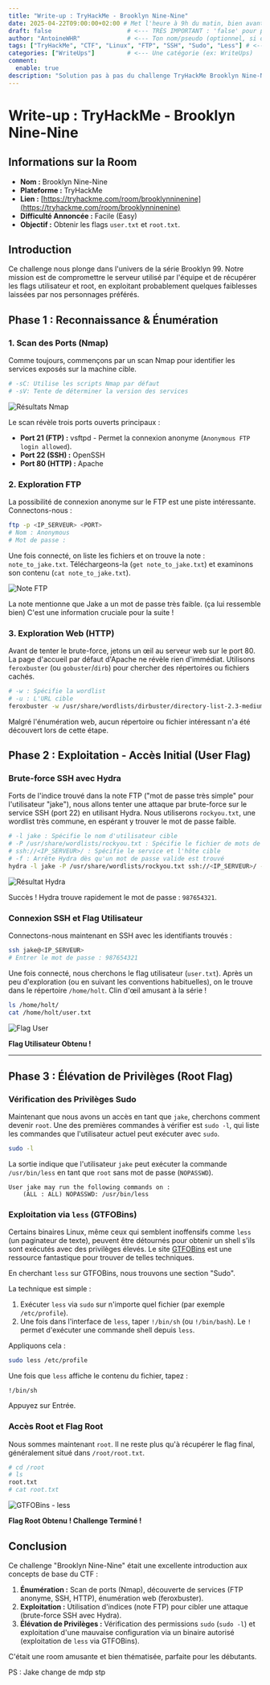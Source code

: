 ```yaml
---
title: "Write-up : TryHackMe - Brooklyn Nine-Nine"
date: 2025-04-22T09:00:00+02:00 # Met l'heure à 9h du matin, bien avant 23h50
draft: false                     # <--- TRÈS IMPORTANT : 'false' pour publier
author: "AntoineWHR"             # <--- Ton nom/pseudo (optionnel, si défini globalement)
tags: ["TryHackMe", "CTF", "Linux", "FTP", "SSH", "Sudo", "Less"] # <--- Des tags pertinents
categories: ["WriteUps"]         # <--- Une catégorie (ex: WriteUps)
comment:
  enable: true
description: "Solution pas à pas du challenge TryHackMe Brooklyn Nine-Nine, de la reconnaissance à l'accès root." # <--- Description courte
---
```


# **Write-up : TryHackMe - Brooklyn Nine-Nine**

## **Informations sur la Room**

*   **Nom :** Brooklyn Nine-Nine
*   **Plateforme :** TryHackMe
*   **Lien :** [https://tryhackme.com/room/brooklynninenine](https://tryhackme.com/room/brooklynninenine) 
*   **Difficulté Annoncée :** Facile (Easy)
*   **Objectif :** Obtenir les flags `user.txt` et `root.txt`.

## **Introduction**

Ce challenge nous plonge dans l'univers de la série Brooklyn 99. Notre mission est de compromettre le serveur utilisé par l'équipe et de récupérer les flags utilisateur et root, en exploitant probablement quelques faiblesses laissées par nos personnages préférés.

## **Phase 1 : Reconnaissance & Énumération**

### **1. Scan des Ports (Nmap)**

Comme toujours, commençons par un scan Nmap pour identifier les services exposés sur la machine cible.

```bash
# -sC: Utilise les scripts Nmap par défaut
# -sV: Tente de déterminer la version des services
```

![Résultats Nmap](https://hackmd.io/_uploads/B1czksiRJl.png)

Le scan révèle trois ports ouverts principaux :

*   **Port 21 (FTP) :** vsftpd - Permet la connexion anonyme (`Anonymous FTP login allowed`).
*   **Port 22 (SSH) :** OpenSSH 
*   **Port 80 (HTTP) :** Apache 

### **2. Exploration FTP**

La possibilité de connexion anonyme sur le FTP est une piste intéressante. Connectons-nous :

```bash
ftp -p <IP_SERVEUR> <PORT>
# Nom : Anonymous
# Mot de passe : 
```

Une fois connecté, on liste les fichiers et on trouve la note : `note_to_jake.txt`. Téléchargeons-la (`get note_to_jake.txt`) et examinons son contenu (`cat note_to_jake.txt`).

![Note FTP](https://hackmd.io/_uploads/Hk33JjjA1g.png)

La note mentionne que Jake a un mot de passe très faible. (ça lui ressemble bien) 
C'est une information cruciale pour la suite !

### **3. Exploration Web (HTTP)**

Avant de tenter le brute-force, jetons un œil au serveur web sur le port 80. La page d'accueil par défaut d'Apache ne révèle rien d'immédiat. Utilisons `feroxbuster` (ou `gobuster`/`dirb`) pour chercher des répertoires ou fichiers cachés.

```bash
# -w : Spécifie la wordlist
# -u : L'URL cible
feroxbuster -w /usr/share/wordlists/dirbuster/directory-list-2.3-medium.txt -u http://<IP_SERVEUR>/
```

Malgré l'énumération web, aucun répertoire ou fichier intéressant n'a été découvert lors de cette étape.

## **Phase 2 : Exploitation - Accès Initial (User Flag)**

### **Brute-force SSH avec Hydra**

Forts de l'indice trouvé dans la note FTP ("mot de passe très simple" pour l'utilisateur "jake"), nous allons tenter une attaque par brute-force sur le service SSH (port 22) en utilisant Hydra. Nous utiliserons `rockyou.txt`, une wordlist très commune, en espérant y trouver le mot de passe faible.

```bash
# -l jake : Spécifie le nom d'utilisateur cible
# -P /usr/share/wordlists/rockyou.txt : Spécifie le fichier de mots de passe
# ssh://<IP_SERVEUR>/ : Spécifie le service et l'hôte cible
# -f : Arrête Hydra dès qu'un mot de passe valide est trouvé
hydra -l jake -P /usr/share/wordlists/rockyou.txt ssh://<IP_SERVEUR>/ -f 
```

![Résultat Hydra](https://hackmd.io/_uploads/B1FJbsi01l.png)

Succès ! Hydra trouve rapidement le mot de passe : `987654321`.

### **Connexion SSH et Flag Utilisateur**

Connectons-nous maintenant en SSH avec les identifiants trouvés :

```bash
ssh jake@<IP_SERVEUR>
# Entrer le mot de passe : 987654321
```

Une fois connecté, nous cherchons le flag utilisateur (`user.txt`). Après un peu d'exploration (ou en suivant les conventions habituelles), on le trouve dans le répertoire `/home/holt`. Clin d'œil amusant à la série !

```bash
ls /home/holt/
cat /home/holt/user.txt
```

![Flag User](https://hackmd.io/_uploads/B1lM-Mos01x.png)


**Flag Utilisateur Obtenu !**

---

## **Phase 3 : Élévation de Privilèges (Root Flag)**

### **Vérification des Privilèges Sudo**

Maintenant que nous avons un accès en tant que `jake`, cherchons comment devenir `root`. Une des premières commandes à vérifier est `sudo -l`, qui liste les commandes que l'utilisateur actuel peut exécuter avec `sudo`.

```bash
sudo -l
```


La sortie indique que l'utilisateur `jake` peut exécuter la commande `/usr/bin/less` en tant que `root` sans mot de passe (`NOPASSWD`).

```
User jake may run the following commands on :
    (ALL : ALL) NOPASSWD: /usr/bin/less
```

### **Exploitation via `less` (GTFOBins)**

Certains binaires Linux, même ceux qui semblent inoffensifs comme `less` (un paginateur de texte), peuvent être détournés pour obtenir un shell s'ils sont exécutés avec des privilèges élevés. Le site [GTFOBins](https://gtfobins.github.io/) est une ressource fantastique pour trouver de telles techniques.

En cherchant `less` sur GTFOBins, nous trouvons une section "Sudo".


La technique est simple :
1.  Exécuter `less` via `sudo` sur n'importe quel fichier (par exemple `/etc/profile`).
2.  Une fois dans l'interface de `less`, taper `!/bin/sh` (ou `!/bin/bash`). Le `!` permet d'exécuter une commande shell depuis `less`.

Appliquons cela :

```bash
sudo less /etc/profile
```

Une fois que `less` affiche le contenu du fichier, tapez :

```
!/bin/sh
```

Appuyez sur Entrée.

### **Accès Root et Flag Root**

Nous sommes maintenant `root`. Il ne reste plus qu'à récupérer le flag final, généralement situé dans `/root/root.txt`.

```bash
# cd /root
# ls
root.txt
# cat root.txt
```

![GTFOBins - less](https://hackmd.io/_uploads/HyfyHjoRJx.png) 

**Flag Root Obtenu ! Challenge Terminé !**

## **Conclusion**

Ce challenge "Brooklyn Nine-Nine" était une excellente introduction aux concepts de base du CTF :

1.  **Énumération :** Scan de ports (Nmap), découverte de services (FTP anonyme, SSH, HTTP), énumération web (feroxbuster).
2.  **Exploitation :** Utilisation d'indices (note FTP) pour cibler une attaque (brute-force SSH avec Hydra).
3.  **Élévation de Privilèges :** Vérification des permissions `sudo` (`sudo -l`) et exploitation d'une mauvaise configuration via un binaire autorisé (exploitation de `less` via GTFOBins).

C'était une room amusante et bien thématisée, parfaite pour les débutants.

PS : Jake change de mdp stp
